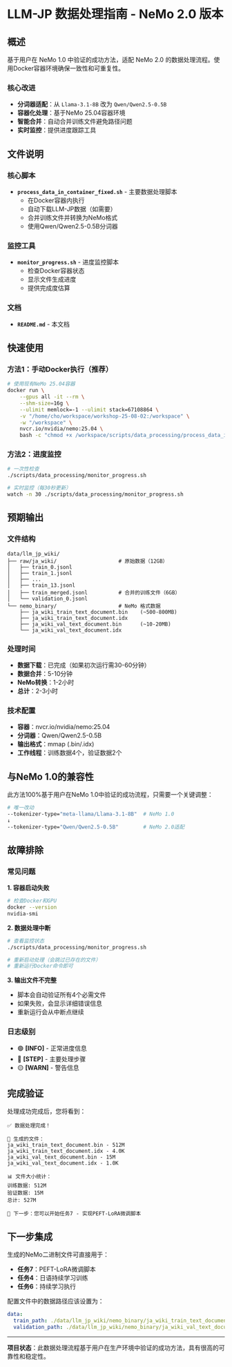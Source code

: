 # LLM-JP 数据处理指南 - NeMo 2.0 版本

## 概述

基于用户在 NeMo 1.0 中验证的成功方法，适配 NeMo 2.0 的数据处理流程。使用Docker容器环境确保一致性和可重复性。

### 核心改进
- **分词器适配**：从 `Llama-3.1-8B` 改为 `Qwen/Qwen2.5-0.5B`
- **容器化处理**：基于NeMo 25.04容器环境
- **智能合并**：自动合并训练文件避免路径问题
- **实时监控**：提供进度跟踪工具

## 文件说明

### 核心脚本
- **`process_data_in_container_fixed.sh`** - 主要数据处理脚本
  - 在Docker容器内执行
  - 自动下载LLM-JP数据（如需要）
  - 合并训练文件并转换为NeMo格式
  - 使用Qwen/Qwen2.5-0.5B分词器

### 监控工具
- **`monitor_progress.sh`** - 进度监控脚本
  - 检查Docker容器状态
  - 显示文件生成进度
  - 提供完成度估算

### 文档
- **`README.md`** - 本文档

## 快速使用

### 方法1：手动Docker执行（推荐）
```bash
# 使用现有NeMo 25.04容器
docker run \
    --gpus all -it --rm \
    --shm-size=16g \
    --ulimit memlock=-1 --ulimit stack=67108864 \
    -v "/home/cho/workspace/workshop-25-08-02:/workspace" \
    -w "/workspace" \
    nvcr.io/nvidia/nemo:25.04 \
    bash -c "chmod +x /workspace/scripts/data_processing/process_data_in_container_fixed.sh && /workspace/scripts/data_processing/process_data_in_container_fixed.sh"
```

### 方法2：进度监控
```bash
# 一次性检查
./scripts/data_processing/monitor_progress.sh

# 实时监控（每30秒更新）
watch -n 30 ./scripts/data_processing/monitor_progress.sh
```

## 预期输出

### 文件结构
```
data/llm_jp_wiki/
├── raw/ja_wiki/                    # 原始数据（12GB）
│   ├── train_0.jsonl
│   ├── train_1.jsonl
│   ├── ...
│   ├── train_13.jsonl
│   ├── train_merged.jsonl          # 合并的训练文件（6GB）
│   └── validation_0.jsonl
└── nemo_binary/                    # NeMo 格式数据
    ├── ja_wiki_train_text_document.bin    (~500-800MB)
    ├── ja_wiki_train_text_document.idx
    ├── ja_wiki_val_text_document.bin      (~10-20MB)
    └── ja_wiki_val_text_document.idx
```

### 处理时间
- **数据下载**：已完成（如果初次运行需30-60分钟）
- **数据合并**：5-10分钟
- **NeMo转换**：1-2小时
- **总计**：2-3小时

### 技术配置
- **容器**：nvcr.io/nvidia/nemo:25.04
- **分词器**：Qwen/Qwen2.5-0.5B
- **输出格式**：mmap (.bin/.idx)
- **工作线程**：训练数据4个，验证数据2个

## 与NeMo 1.0的兼容性

此方法100%基于用户在NeMo 1.0中验证的成功流程，只需要一个关键调整：

```bash
# 唯一改动
--tokenizer-type="meta-llama/Llama-3.1-8B"  # NeMo 1.0
↓
--tokenizer-type="Qwen/Qwen2.5-0.5B"        # NeMo 2.0适配
```

## 故障排除

### 常见问题

**1. 容器启动失败**
```bash
# 检查Docker和GPU
docker --version
nvidia-smi
```

**2. 数据处理中断**
```bash
# 查看监控状态
./scripts/data_processing/monitor_progress.sh

# 重新启动处理（会跳过已存在的文件）
# 重新运行Docker命令即可
```

**3. 输出文件不完整**
- 脚本会自动验证所有4个必需文件
- 如果失败，会显示详细错误信息
- 重新运行会从中断点继续

### 日志级别
- 🟢 **[INFO]** - 正常进度信息
- 🔵 **[STEP]** - 主要处理步骤
- 🟡 **[WARN]** - 警告信息

## 完成验证

处理成功完成后，您将看到：
```
✅ 数据处理完成！

📁 生成的文件：
ja_wiki_train_text_document.bin - 512M
ja_wiki_train_text_document.idx - 4.0K
ja_wiki_val_text_document.bin - 15M
ja_wiki_val_text_document.idx - 1.0K

📊 文件大小统计：
训练数据: 512M
验证数据: 15M
总计: 527M

🚀 下一步：您可以开始任务7 - 实现PEFT-LoRA微调脚本
```

## 下一步集成

生成的NeMo二进制文件可直接用于：
- **任务7**：PEFT-LoRA微调脚本
- **任务4**：日语持续学习训练
- **任务6**：持续学习执行

配置文件中的数据路径应该设置为：
```yaml
data:
  train_path: ./data/llm_jp_wiki/nemo_binary/ja_wiki_train_text_document
  validation_path: ./data/llm_jp_wiki/nemo_binary/ja_wiki_val_text_document
```

---

**项目状态**：此数据处理流程基于用户在生产环境中验证的成功方法，具有很高的可靠性和稳定性。
